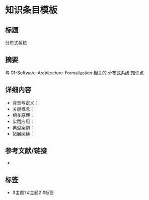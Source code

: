 # 知识条目模板

## 标题

分布式系统

## 摘要

与 01-Software-Architecture-Formalization 相关的 分布式系统 知识点

## 详细内容

- 背景与定义：
- 关键概念：
- 相关原理：
- 实践应用：
- 典型案例：
- 拓展阅读：

## 参考文献/链接

-

## 标签

- #主题1 #主题2 #标签
